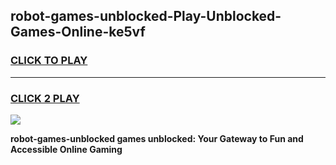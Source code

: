 
## robot-games-unblocked-Play-Unblocked-Games-Online-ke5vf
<h3>
<a href="https://premium76.site?title=robot-games-unblocked&ref=25A">CLICK TO PLAY</a></h3>
<hr>

<h3>
<a href="https://premium76.site?title=robot-games-unblocked&ref=25A">CLICK 2 PLAY</a>
  
</h3>

<a href="https://premium76.site?title=robot-games-unblocked&ref=25A"><img src="https://clearcache.store/games.png"></a>


**robot-games-unblocked games unblocked: Your Gateway to Fun and Accessible Online Gaming**
